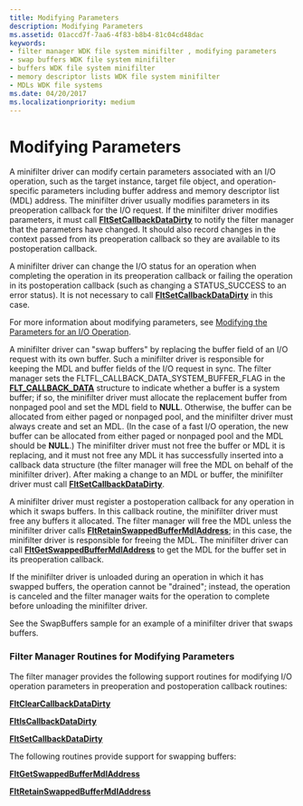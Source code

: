 ```yaml
---
title: Modifying Parameters
description: Modifying Parameters
ms.assetid: 01accd7f-7aa6-4f83-b8b4-81c04cd48dac
keywords:
- filter manager WDK file system minifilter , modifying parameters
- swap buffers WDK file system minifilter
- buffers WDK file system minifilter
- memory descriptor lists WDK file system minifilter
- MDLs WDK file systems
ms.date: 04/20/2017
ms.localizationpriority: medium
---
```


# Modifying Parameters


A minifilter driver can modify certain parameters associated with an I/O operation, such as the target instance, target file object, and operation-specific parameters including buffer address and memory descriptor list (MDL) address. The minifilter driver usually modifies parameters in its preoperation callback for the I/O request. If the minifilter driver modifies parameters, it must call [**FltSetCallbackDataDirty**](https://msdn.microsoft.com/library/windows/hardware/ff544383) to notify the filter manager that the parameters have changed. It should also record changes in the context passed from its preoperation callback so they are available to its postoperation callback.

A minifilter driver can change the I/O status for an operation when completing the operation in its preoperation callback or failing the operation in its postoperation callback (such as changing a STATUS\_SUCCESS to an error status). It is not necessary to call [**FltSetCallbackDataDirty**](https://msdn.microsoft.com/library/windows/hardware/ff544383) in this case.

For more information about modifying parameters, see [Modifying the Parameters for an I/O Operation](modifying-the-parameters-for-an-i-o-operation.md).

A minifilter driver can "swap buffers" by replacing the buffer field of an I/O request with its own buffer. Such a minifilter driver is responsible for keeping the MDL and buffer fields of the I/O request in sync. The filter manager sets the FLTFL\_CALLBACK\_DATA\_SYSTEM\_BUFFER\_FLAG in the [**FLT\_CALLBACK\_DATA**](https://msdn.microsoft.com/library/windows/hardware/ff544620) structure to indicate whether a buffer is a system buffer; if so, the minifilter driver must allocate the replacement buffer from nonpaged pool and set the MDL field to **NULL**. Otherwise, the buffer can be allocated from either paged or nonpaged pool, and the minifilter driver must always create and set an MDL. (In the case of a fast I/O operation, the new buffer can be allocated from either paged or nonpaged pool and the MDL should be **NULL**.) The minifilter driver must not free the buffer or MDL it is replacing, and it must not free any MDL it has successfully inserted into a callback data structure (the filter manager will free the MDL on behalf of the minifilter driver). After making a change to an MDL or buffer, the minifilter driver must call [**FltSetCallbackDataDirty**](https://msdn.microsoft.com/library/windows/hardware/ff544383).

A minifilter driver must register a postoperation callback for any operation in which it swaps buffers. In this callback routine, the minifilter driver must free any buffers it allocated. The filter manager will free the MDL unless the minifilter driver calls [**FltRetainSwappedBufferMdlAddress**](https://msdn.microsoft.com/library/windows/hardware/ff544352); in this case, the minifilter driver is responsible for freeing the MDL. The minifilter driver can call [**FltGetSwappedBufferMdlAddress**](https://msdn.microsoft.com/library/windows/hardware/ff543161) to get the MDL for the buffer set in its preoperation callback.

If the minifilter driver is unloaded during an operation in which it has swapped buffers, the operation cannot be "drained"; instead, the operation is canceled and the filter manager waits for the operation to complete before unloading the minifilter driver.

See the SwapBuffers sample for an example of a minifilter driver that swaps buffers.

### <span id="Filter_Manager_Routines_for_Modifying_Parameters"></span><span id="filter_manager_routines_for_modifying_parameters"></span><span id="FILTER_MANAGER_ROUTINES_FOR_MODIFYING_PARAMETERS"></span>Filter Manager Routines for Modifying Parameters

The filter manager provides the following support routines for modifying I/O operation parameters in preoperation and postoperation callback routines:

[**FltClearCallbackDataDirty**](https://msdn.microsoft.com/library/windows/hardware/ff541853)

[**FltIsCallbackDataDirty**](https://msdn.microsoft.com/library/windows/hardware/ff543311)

[**FltSetCallbackDataDirty**](https://msdn.microsoft.com/library/windows/hardware/ff544383)

The following routines provide support for swapping buffers:

[**FltGetSwappedBufferMdlAddress**](https://msdn.microsoft.com/library/windows/hardware/ff543161)

[**FltRetainSwappedBufferMdlAddress**](https://msdn.microsoft.com/library/windows/hardware/ff544352)

 

 




